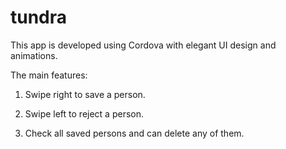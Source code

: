 # tundra
This app is developed using Cordova with elegant UI design and animations.

The main features:

1. Swipe right to save a person.

2. Swipe left to reject a person.

3. Check all saved persons and can delete any of them.
